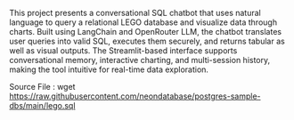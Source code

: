 This project presents a conversational SQL chatbot that uses natural language to query a relational LEGO database and visualize data through charts. Built using LangChain and OpenRouter LLM, the chatbot translates user queries into valid SQL, executes them securely, and returns tabular as well as visual outputs. The Streamlit-based interface supports conversational memory, interactive charting, and multi-session history, making the tool intuitive for real-time data exploration. 

Source File : wget https://raw.githubusercontent.com/neondatabase/postgres-sample-dbs/main/lego.sql
